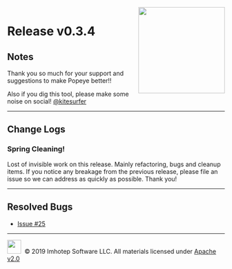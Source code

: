 <img src="https://raw.githubusercontent.com/derailed/popeye/master/assets/popeye.png" align="right" width="200" height="auto"/>

# Release v0.3.4

## Notes

Thank you so much for your support and suggestions to make Popeye better!!

Also if you dig this tool, please make some noise on social! [@kitesurfer](https://twitter.com/kitesurfer)

---

## Change Logs

### Spring Cleaning!

Lost of invisible work on this release. Mainly refactoring, bugs and cleanup items. If you notice any breakage from the previous release, please file an issue so we can address as quickly as possible. Thank you!

---

## Resolved Bugs

+ [Issue #25](https://github.com/derailed/popeye/issues/25)

---

<img src="https://raw.githubusercontent.com/derailed/popeye/master/assets/imhotep_logo.png" width="32" height="auto"/>&nbsp; © 2019 Imhotep Software LLC. All materials licensed under [Apache v2.0](http://www.apache.org/licenses/LICENSE-2.0)
